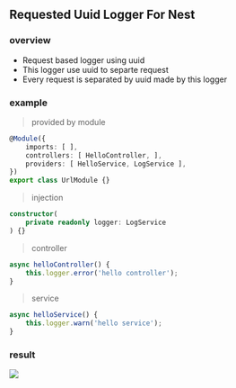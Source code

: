 ## Requested Uuid Logger For Nest
### overview
- Request based logger using uuid
- This logger use uuid to separte request
- Every request is separated by uuid made by this logger

### example
> provided by module
```typescript
@Module({
    imports: [ ],
    controllers: [ HelloController, ],
    providers: [ HelloService, LogService ],
})
export class UrlModule {}

```

> injection
```typescript
constructor(
    private readonly logger: LogService
) {}
```


> controller
```typescript
async helloController() {
    this.logger.error('hello controller');
}
```

> service
```typescript
async helloService() {
    this.logger.warn('hello service');
}
```

### result
![](https://user-images.githubusercontent.com/19590371/124780487-9b0a9480-df7d-11eb-86be-52b2fbd81375.PNG)

